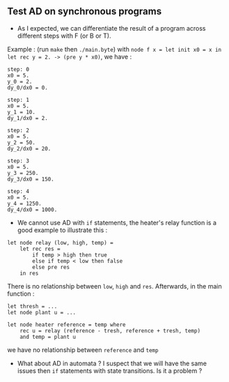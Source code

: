 ## Test AD on synchronous programs

- As I expected, we can differentiate the result of a program across different steps with F (or B or T).

Example : (run `make` then `./main.byte`)
with `node f x = let init x0 = x in let rec y = 2. -> (pre y * x0)`, we have :
```
step: 0
x0 = 5.
y_0 = 2.
dy_0/dx0 = 0.

step: 1
x0 = 5.
y_1 = 10.
dy_1/dx0 = 2.

step: 2
x0 = 5.
y_2 = 50.
dy_2/dx0 = 20.

step: 3
x0 = 5.
y_3 = 250.
dy_3/dx0 = 150.

step: 4
x0 = 5.
y_4 = 1250.
dy_4/dx0 = 1000.
```


- We cannot use AD with `if` statements, the heater's relay function is a good example to illustrate this :
```
let node relay (low, high, temp) = 
    let rec res = 
        if temp > high then true 
        else if temp < low then false 
        else pre res
    in res
```
There is no relationship between `low`, `high` and `res`. Afterwards, in the main function :
```
let thresh = ...
let node plant u = ... 

let node heater reference = temp where
    rec u = relay (reference - tresh, reference + tresh, temp)
    and temp = plant u
```
we have no relationship between `reference` and `temp`


- What about AD in automata ? I suspect that we will have the same issues then `if` statements with state transitions. Is it a problem ?